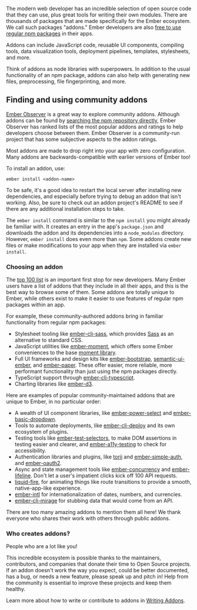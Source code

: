 The modern web developer has an incredible selection of open source code that they can use, plus great tools for writing their own modules.
There are thousands of packages that are made specifically for the Ember ecosystem. We call such packages "addons."
Ember developers are also
[free to use regular npm packages](https://guides.emberjs.com/release/addons-and-dependencies/managing-dependencies/) in their apps.

Addons can include JavaScript code, reusable UI components, compiling tools, data visualization tools, deployment pipelines, templates, stylesheets, and more.

Think of addons as node libraries with superpowers. In addition to the usual functionality of an npm package, addons can also help with generating new files, preprocessing, file fingerprinting, and more.

## Finding and using community addons

[Ember Observer](https://www.emberobserver.com/) is a great way to explore community addons. Although addons can be found by [searching the npm repository directly](https://www.npmjs.com/search?q=ember), Ember Observer has ranked lists of the most popular addons and ratings to help developers choose between them. Ember Observer is a community-run project that has some subjective aspects to the addon ratings.

Most addons are made to drop right into your app with zero configuration. Many addons are backwards-compatible with earlier versions of Ember too!

To install an addon, use:

```shell
ember install <addon-name>
```

To be safe, it's a good idea to restart the local server after installing new dependencies, and especially before trying to debug an addon that isn't working. Also, be sure to check out an addon project's README to see if there are any additional installation steps to take.

The `ember install` command is similar to the `npm install` you might already be familiar with. It creates an entry in the app's `package.json` and downloads the addon and its dependencies into a `node_modules` directory. However, `ember install` does even more than `npm`. Some addons create new files or make modifications to your app when they are installed via `ember install`.

### Choosing an addon

The [top 100 list](https://www.emberobserver.com/lists/top-addons) is an important first stop for new developers. Many Ember users have a list of addons that they include in all their apps, and this is the best way to browse some of them. Some addons are totally unique to Ember, while others exist to make it easier to use features of regular npm packages within an app.

For example, these community-authored addons bring in familiar functionality from regular npm packages:

- Stylesheet tooling like [ember-cli-sass](https://www.emberobserver.com/addons/ember-cli-sass), which provides [Sass](https://sass-lang.com/) as an alternative to standard CSS.
- JavaScript utilities like [ember-moment](https://www.emberobserver.com/addons/ember-moment), which offers some Ember conveniences to the base [moment library](https://www.npmjs.com/package/moment).
- Full UI frameworks and design kits like [ember-bootstrap](https://www.emberobserver.com/addons/ember-bootstrap), [semantic-ui-ember](https://www.emberobserver.com/addons/semantic-ui-ember), and [ember-paper](https://www.emberobserver.com/addons/ember-paper). These offer easier, more reliable, more performant functionality than just using the npm packages directly.
- TypeScript support through [ember-cli-typescript](https://github.com/typed-ember/ember-cli-typescript).
- Charting libraries like [ember-d3](https://github.com/ivanvanderbyl/ember-d3).

Here are examples of popular community-maintained addons that are unique to Ember, in no particular order:

- A wealth of UI component libraries, like [ember-power-select](https://www.emberobserver.com/addons/ember-power-select) and [ember-basic-dropdown](https://www.emberobserver.com/addons/ember-basic-dropdown).
- Tools to automate deployments, like [ember-cli-deploy](https://www.emberobserver.com/categories/deployment) and its own ecosystem of plugins.
- Testing tools like [ember-test-selectors](https://www.emberobserver.com/addons/ember-test-selectors), to make DOM assertions in testing easier and clearer, and [ember-a11y-testing](https://www.emberobserver.com/addons/ember-a11y-testing) to check for accessibility.
- Authentication libraries and plugins, like [torii](https://www.emberobserver.com/addons/torii) and [ember-simple-auth](https://www.emberobserver.com/addons/ember-simple-auth), and [ember-oauth2](https://www.emberobserver.com/addons/ember-oauth2).
- Async and state management tools like [ember-concurrency](https://www.emberobserver.com/addons/ember-concurrency) and [ember-lifeline](https://www.emberobserver.com/addons/ember-lifeline). Don't let a user's impatient clicks kick off 100 API requests.
- [liquid-fire](https://www.emberobserver.com/addons/liquid-fire), for animating things like route transitions to provide a smooth, native-app-like experience.
- [ember-intl](https://github.com/ember-intl/ember-intl) for internationalization of dates, numbers, and currencies.
- [ember-cli-mirage](https://www.ember-cli-mirage.com/) for stubbing data that would come from an API.

There are too many amazing addons to mention them all here! We thank everyone who shares their work with others through public addons.

### Who creates addons?

People who are a lot like you!

This incredible ecosystem is possible thanks to the maintainers, contributors, and companies that donate their time to Open Source projects. If an addon doesn't work the way you expect, could be better documented, has a bug, or needs a new feature, please speak up and pitch in! Help from the community is essential to improve these projects and keep them healthy.

Learn more about how to write or contribute to addons in [Writing Addons](../../writing-addons/).
